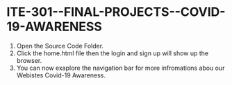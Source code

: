 # ITE-301--FINAL-PROJECTS--COVID-19-AWARENESS

1. Open the Source Code Folder.
2. Click the home.html file then the login and sign up will show up the browser.
3. You can now exaplore the navigation bar for more infromations abou our Webistes Covid-19 Awareness.
